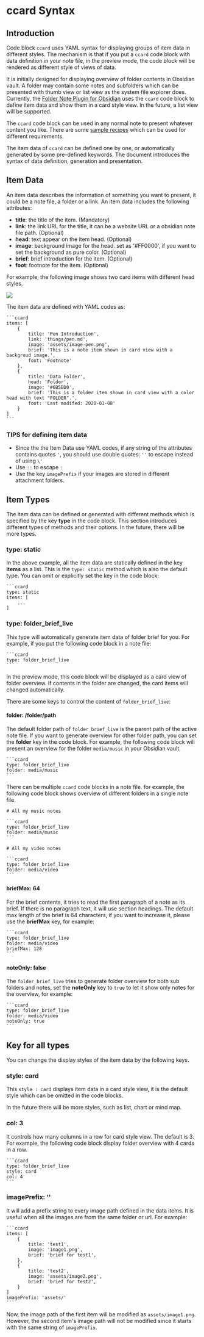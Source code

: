 # ccard Syntax

## Introduction

Code block `ccard` uses YAML syntax for displaying groups of item data in different styles. The mechanism is that if you put a `ccard` code block with data definition in your note file, in the preview mode, the code block will be rendered as different style of views of data.

It is initially designed for displaying overview of folder contents in Obsidian vault. A folder may contain some notes and subfolders which can be presented with thumb view or list view as the system file explorer does. 
Currently, the [Folder Note Plugin for Obsidian](https://github.com/xpgo/obsidian-folder-note-plugin) uses the `ccard` code block to define item data and show them in a card style view. In the future, a list view will be supported. 

The `ccard` code block can be used in any normal note to present whatever content you like. There are some [sample recipes](https://github.com/xpgo/obsidian-folder-note-plugin/blob/main/doc/ccard-recipes.md) which can be used for different requirements.

The item data of `ccard` can be defined one by one, or automatically generated by some pre-defined keywords. The document introduces the syntax of data definition, generation and presentation.

## Item Data

An item data describes the information of something you want to present, it could be a note file, a folder or a link. An item data includes the following attributes:

- **title**: the title of the item. (Mandatory)
- **link**: the link URL for the title, it can be a website URL or a obsidian note file path. (Optional)
- **head**: text appear on the item head. (Optional)
- **image**: background image for the head. set as '#FF0000', if you want to set the background as pure color. (Optional)
- **brief**: brief introduction for the item. (Optional)
- **foot**: footnote for the item. (Optional)

For example, the following image shows two card items with different head styles.

![](https://raw.githubusercontent.com/xpgo/obsidian-folder-note-plugin/master/image/Item-card-view.png)

The item data are defined with YAML codes as:

```
​```ccard
items: [
    {
        title: 'Pen Introduction',
        link: 'things/pen.md',
        image: 'assets/image-pen.png',
        brief: 'This is a note item shown in card view with a backgroud image.',
        foot: 'Footnote'
    },
    {
        title: 'Data Folder',
        head: 'Folder',
        image: '#6B5BD0',
        brief: 'This is a folder item shown in card view with a color head with text "FOLDER".',
        foot: 'Last modifed: 2020-01-08'
    }
]
​```
```

### TIPS for defining item data

- Since the the Item Data use YAML codes, if any string of the attributes contains quotes `'`, you should use double quotes: `''` to escape instead of using `\'`
- Use `::` to escape `:`
- Use the key `imagePrefix` if your images are stored in different attachment folders.


## Item Types

The item data can be defined or generated with different methods which is specified by the key **type** in the code block. This section introduces different types of methods and their options. In the future, there will be more types.

### type: static

In the above example, all the item data are statically defined in the key **items** as a list. This is the `type: static` method which is also the default type. You can omit or explicitly set the key in the code block:

```
​```ccard
type: static
items: [ 
    ... 
]
```

### type: folder_brief_live

This type will automatically generate item data of folder brief for you. For example, if you put the following code block in a note file:

```
​```ccard
type: folder_brief_live
​```
```

In the preview mode, this code block will be displayed as a card view of folder overview. If contents in the folder are changed, the card items will changed automatically.

There are some keys to control the content of `folder_brief_live`:

#### folder: /folder/path

The default folder path of `folder_brief_live` is the parent path of the active note file. If you want to generate overview for other folder path, you can set the **folder** key in the code block. For example, the following code block will present an overview for the folder `media/music` in your Obsidian vault.

```
​```ccard
type: folder_brief_live
folder: media/music
​```
```

There can be multiple `ccard` code blocks in a note file. for example, the following code block shows overview of different folders in a single note file.

```
# All my music notes

​```ccard
type: folder_brief_live
folder: media/music
​```

# All my video notes

​```ccard
type: folder_brief_live
folder: media/video
​```
```

#### briefMax: 64

For the brief contents, it tries to read the first paragraph of a note as its brief. If there is no paragraph text, it will use section headings. The default max length of the brief is 64 characters, if you want to increase it, please use the **briefMax** key, for example:

```
​```ccard
type: folder_brief_live
folder: media/video
briefMax: 128
​```
```


#### noteOnly: false

The  `folder_brief_live`  tries to generate folder overview for both sub folders and notes, set the **noteOnly** key to `true` to let it show only notes for the overview, for example:

```
​```ccard
type: folder_brief_live
folder: media/video
noteOnly: true
​```
```


## Key for all types

You can change the display styles of the item data by the following keys.

### style: card

This `style : card` displays item data in a card style view, it is the default style which can be omitted in the code blocks.

In the future there will be more styles, such as list, chart or mind map.

### col: 3

It controls how many columns in a row for card style view. The default is 3. For example, the following code block display folder overview with 4 cards in a row. 

```
​```ccard
type: folder_brief_live
style: card
col: 4
​```
```

### imagePrefix: ''

It will add a prefix string to every image path defined in the data items. It is useful when all the images are from the same folder or url. For example:

```
​```ccard
items: [
    {
        title: 'test1',
        image: 'image1.png',
        brief: 'brief for test1',
    },
    {
        title: 'test2',
        image: 'assets/image2.png',
        brief: 'brief for test2',
    }
]
imagePrefix: 'assets/'
​```
```

Now, the image path of the first item will be modified as `assets/image1.png`. However, the second item's image path will not be modified since it starts with the same string of `imagePrefix`.
